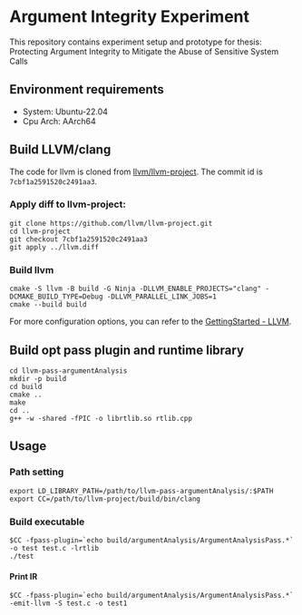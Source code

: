 # Argument Integrity Experiment
This repository contains experiment setup and prototype for thesis: Protecting Argument Integrity to Mitigate the Abuse of Sensitive System Calls

## Environment requirements
- System: Ubuntu-22.04
- Cpu Arch: AArch64

## Build LLVM/clang
The code for llvm is cloned from [llvm/llvm-project](https://github.com/llvm/llvm-project).
The commit id is `7cbf1a2591520c2491aa3`.
### Apply diff to llvm-project:
```
git clone https://github.com/llvm/llvm-project.git
cd llvm-project
git checkout 7cbf1a2591520c2491aa3
git apply ../llvm.diff
```
### Build llvm
```
cmake -S llvm -B build -G Ninja -DLLVM_ENABLE_PROJECTS="clang" -DCMAKE_BUILD_TYPE=Debug -DLLVM_PARALLEL_LINK_JOBS=1
cmake --build build
```
For more configuration options, you can refer to the [GettingStarted - LLVM](https://llvm.org/docs/GettingStarted.html).

## Build opt pass plugin and runtime library
```
cd llvm-pass-argumentAnalysis
mkdir -p build
cd build
cmake ..
make
cd ..
g++ -w -shared -fPIC -o librtlib.so rtlib.cpp
```
## Usage
### Path setting
```
export LD_LIBRARY_PATH=/path/to/llvm-pass-argumentAnalysis/:$PATH
export CC=/path/to/llvm-project/build/bin/clang
```
### Build executable
```
$CC -fpass-plugin=`echo build/argumentAnalysis/ArgumentAnalysisPass.*` -o test test.c -lrtlib
./test
```

#### Print IR
```
$CC -fpass-plugin=`echo build/argumentAnalysis/ArgumentAnalysisPass.*` -emit-llvm -S test.c -o test1 
```
